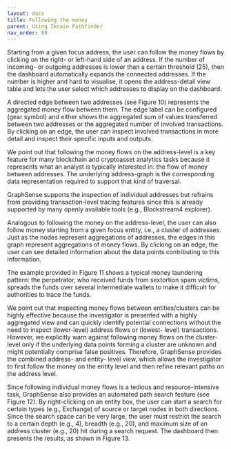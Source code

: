 ```yaml
---
layout: docs
title: Following the money
parent: Using Iknaio Pathfinder
nav_order: 60
---
```


Starting from a given focus address, the user can follow the money flows by clicking on the right- or left-hand side of an address. If the number of incoming- or outgoing addresses is lower than a certain threshold (25), then the dashboard automatically expands the connected addresses. If the number is higher and hard to visualise, it opens the address-detail view table and lets the user select which addresses to display on the dashboard.

A directed edge between two addresses (see Figure 10) represents the aggregated money flow between them. The edge label can be configured (gear symbol) and either shows the aggregated sum of values transferred between two addresses or the aggregated number of involved transactions. By clicking on an edge, the user can inspect involved transactions in more detail and inspect their specific inputs and outputs.

We point out that following the money flows on the address-level is a key feature for many blockchain and cryptoasset analytics tasks because it represents what an analyst is typically interested in: the flow of money between addresses. The underlying address-graph is the corresponding data representation required to support that kind of traversal.

GraphSense supports the inspection of individual addresses but refrains from providing transaction-level tracing features since this is already supported by many openly available tools (e.g., Blockstream4 explorer).

Analogous to following the money on the address-level, the user can also follow money starting from a given focus entity, i.e., a cluster of addresses. Just as the nodes represent aggregations of addresses, the edges in this graph represent aggregations of money flows. By clicking on an edge, the user can see detailed information about the data points contributing to this information.

The example provided in Figure 11 shows a typical money laundering pattern: the perpetrator, who received funds from sextortion spam victims, spreads the funds over several intermediate wallets to make it difficult for authorities to trace the funds.

We point out that inspecting money flows between entities/clusters can be highly effective because the investigator is presented with a highly aggregated view and can quickly identify potential connections without the need to inspect (lower-level) address flows or (lowest- level) transactions. However, we explicitly warn against following money flows on the cluster- level only if the underlying data points forming a cluster are unknown and might potentially comprise false positives. Therefore, GraphSense provides the combined address- and entity- level view, which allows the investigator to first follow the money on the entity level and then refine relevant paths on the address level.

Since following individual money flows is a tedious and resource-intensive task, GraphSense also provides an automated path search feature (see Figure 12). By right-clicking on an entity box, the user can start a search for certain types (e.g., Exchange) of source or target nodes in both directions. Since the search space can be very large, the user must restrict the search to a certain depth (e.g., 4), breadth (e.g., 20), and maximum size of an address cluster (e.g., 20) hit during a search request. The dashboard then presents the results, as shown in Figure 13.


